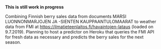 **This is still work in progress**

Combining Finnish berry sales data from documents MARSI LUONNONMARJOJEN JA -SIENTEN KAUPPAANTULOMAARAT to weather data from FMI at https://ilmatieteenlaitos.fi/havaintojen-lataus (loaded on 9.7.2019). Planning to host a predictor on Heroku that queries the FMI API for fresh data as necessary and predicts the berry sales for the next season.
